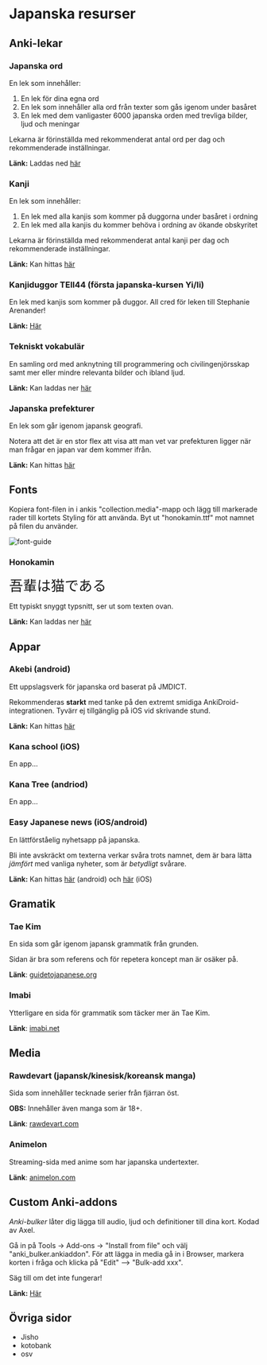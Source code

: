 # Japanska resurser

## Anki-lekar 

### Japanska ord 

En lek som innehåller:

1. En lek för dina egna ord
2. En lek som innehåller alla ord från texter som gås igenom under basåret
3. En lek med dem vanligaster 6000 japanska orden med trevliga bilder, ljud och meningar

Lekarna är förinställda med rekommenderat antal ord per dag och rekommenderade inställningar. 

**Länk:** Laddas ned [här](https://eastasian.studorg.liu.se/wp-content/uploads/2021/08/tango.apkg)

### Kanji

En lek som innehåller:

1. En lek med alla kanjis som kommer på duggorna under basåret i ordning 
2. En lek med alla kanjis du kommer behöva i ordning av ökande obskyritet

Lekarna är förinställda med rekommenderat antal kanji per dag och rekommenderade inställningar. 

**Länk:** Kan hittas [här](https://eastasian.studorg.liu.se/wp-content/uploads/2021/08/kanji.apkg) 

### Kanjiduggor TEII44 (första japanska-kursen Yi/Ii)

En lek med kanjis som kommer på duggor. All cred för leken till Stephanie Arenander!

**Länk:** [Här](https://eastasian.studorg.liu.se/wp-content/uploads/2020/09/Duggor%20TEII43.apkg)

### Tekniskt vokabulär

En samling ord med anknytning till programmering och civilingenjörsskap samt mer eller mindre relevanta bilder och ibland ljud.

**Länk:** Kan laddas ner [här](https://eastasian.studorg.liu.se/wp-content/uploads/2020/09/Tech.apkg)

### Japanska prefekturer

En lek som går igenom japansk geografi.

Notera att det är en stor flex att visa att man vet var prefekturen ligger när man frågar en japan var dem kommer ifrån.

**Länk:** Kan hittas [här](https://ankiweb.net/shared/info/2639768625) 

## Fonts

Kopiera font-filen in i ankis "collection.media"-mapp och lägg till markerade rader till kortets Styling för att använda. Byt ut "honokamin.ttf" mot namnet på filen du använder.

![font-guide](images/font-screen.png)

### Honokamin

<span style="font-family:honoka; font-size:2em;">吾輩は猫である</span>

Ett typiskt snyggt typsnitt, ser ut som texten ovan. 


**Länk:** Kan laddas ner [här](https://mega.nz/file/PNwXlApJ#1bYbBQoq3hoX-PQ1JIQZXLpyD-QLhqmnlPCdPCRrg6Q)

## Appar

### Akebi (android)

Ett uppslagsverk för japanska ord baserat på JMDICT.

Rekommenderas **starkt** med tanke på den extremt smidiga AnkiDroid-integrationen. Tyvärr ej tillgänglig på iOS vid skrivande stund.

**Länk:** Kan hittas [här](https://play.google.com/store/apps/details?id=com.craxic.akebifree&hl=en_US)

### Kana school (iOS)

En app...

### Kana Tree (andriod)

En app...

### Easy Japanese news (iOS/android)

En lättförståelig nyhetsapp på japanska.

Bli inte avskräckt om texterna verkar svåra trots namnet, dem är bara lätta *jämfört* med vanliga nyheter, som är *betydligt* svårare.

**Länk:** Kan hittas [här](https://play.google.com/store/apps/details?id=com.aovill.language.e2l.ejn&hl=en_US) (android) och [här](https://apps.apple.com/us/app/easy-japanese-news-%E7%B0%A1%E5%8D%98%E3%81%AA%E6%97%A5%E6%9C%AC%E3%81%AE%E3%83%8B%E3%83%A5%E3%83%BC%E3%82%B9/id1107177166) (iOS)

## Gramatik

### Tae Kim

En sida som går igenom japansk grammatik från grunden.

Sidan är bra som referens och för repetera koncept man är osäker på.

**Länk**: [guidetojapanese.org](http://www.guidetojapanese.org/learn/)

### Imabi

Ytterligare en sida för grammatik som täcker mer än Tae Kim.

**Länk**: [imabi.net](https://www.imabi.net/tableofcontents.htm)

## Media

### Rawdevart (japansk/kinesisk/koreansk manga)

Sida som innehåller tecknade serier från fjärran öst.

**OBS:** Innehåller även manga som är 18+.

**Länk**: [rawdevart.com](https://rawdevart.com/)

### Animelon 

Streaming-sida med anime som har japanska undertexter.

**Länk**: [animelon.com](https://animelon.com)

## Custom Anki-addons

*Anki-bulker* låter dig lägga till audio, ljud och definitioner till dina kort. Kodad av Axel.

Gå in på Tools -> Add-ons -> "Install from file" och välj "anki_bulker.ankiaddon". För att lägga in media gå in i Browser, markera korten i fråga och klicka på "Edit" --> "Bulk-add xxx".

Säg till om det inte fungerar!

**Länk:** [Här](https://eastasian.studorg.liu.se/wp-content/uploads/2020/09/anki_bulker.ankiaddon)

## Övriga sidor

* Jisho
* kotobank
* osv
